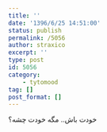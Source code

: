 ```yaml
---
title: ''
date: '1396/6/25 14:51:00'
status: publish
permalink: /5056
author: straxico
excerpt: ''
type: post
id: 5056
category:
    - tytomood
tag: []
post_format: []
---
```

خودت باش.. مگه خودت چشه؟